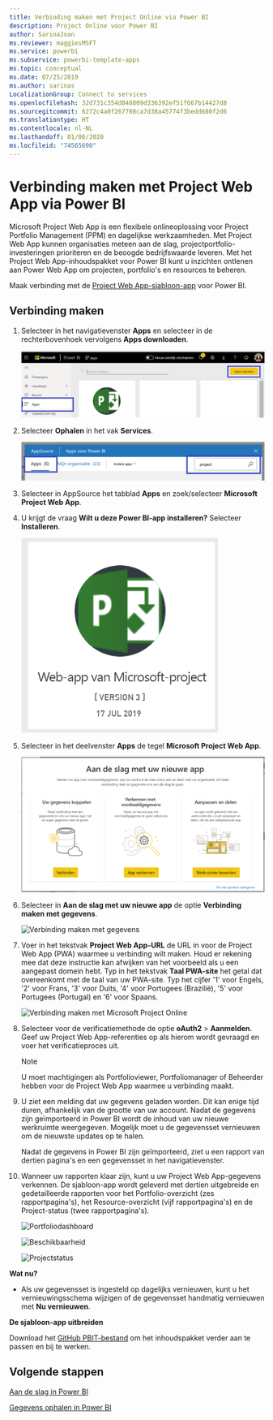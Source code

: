 ```yaml
---
title: Verbinding maken met Project Online via Power BI
description: Project Online voor Power BI
author: SarinaJoan
ms.reviewer: maggiesMSFT
ms.service: powerbi
ms.subservice: powerbi-template-apps
ms.topic: conceptual
ms.date: 07/25/2019
ms.author: sarinas
LocalizationGroup: Connect to services
ms.openlocfilehash: 32d731c354d848809d336392ef51f667b14427d8
ms.sourcegitcommit: 6272c4a0f267708ca7d38a45774f3bedd680f2d6
ms.translationtype: HT
ms.contentlocale: nl-NL
ms.lasthandoff: 01/06/2020
ms.locfileid: "74565690"
---
```

# <a name="connect-to-project-web-app-with-power-bi"></a>Verbinding maken met Project Web App via Power BI
Microsoft Project Web App is een flexibele onlineoplossing voor Project Portfolio Management (PPM) en dagelijkse werkzaamheden. Met Project Web App kunnen organisaties meteen aan de slag, projectportfolio-investeringen prioriteren en de beoogde bedrijfswaarde leveren. Met het Project Web App-inhoudspakket voor Power BI kunt u inzichten ontlenen aan Power Web App om projecten, portfolio's en resources te beheren.

Maak verbinding met de [Project Web App-sjabloon-app](https://appsource.microsoft.com/product/power-bi/pbi_msprojectonline.pbi-microsoftprojectwebapp) voor Power BI.

## <a name="how-to-connect"></a>Verbinding maken

1. Selecteer in het navigatievenster **Apps** en selecteer in de rechterbovenhoek vervolgens **Apps downloaden**.

    ![Apps ophalen](media/service-connect-to-project-online/GetApps.png)

2. Selecteer **Ophalen** in het vak **Services**.
   
   ![AppSource](media/service-connect-to-project-online/AppSource.png)
3. Selecteer in AppSource het tabblad **Apps** en zoek/selecteer **Microsoft Project Web App**.
   
4. U krijgt de vraag **Wilt u deze Power BI-app installeren?** Selecteer **Installeren**. 

   ![Project Web installeren](media/service-connect-to-project-online/ProjectTile.png)
5. Selecteer in het deelvenster **Apps** de tegel **Microsoft Project Web App**. 
   
   ![Web-app van Microsoft-project](media/service-connect-to-project-online/getstarted.png)
6. Selecteer in **Aan de slag met uw nieuwe app** de optie **Verbinding maken met gegevens**.
   
   ![Verbinding maken met gegevens](media/service-connect-to-project-online/mproject.png)
7. Voer in het tekstvak **Project Web App-URL** de URL in voor de Project Web App (PWA) waarmee u verbinding wilt maken.  Houd er rekening mee dat deze instructie kan afwijken van het voorbeeld als u een aangepast domein hebt. Typ in het tekstvak **Taal PWA-site** het getal dat overeenkomt met de taal van uw PWA-site. Typ het cijfer '1' voor Engels, '2' voor Frans, '3' voor Duits, '4' voor Portugees (Brazilië), '5' voor Portugees (Portugal) en '6' voor Spaans. 
   
   ![Verbinding maken met Microsoft Project Online](media/service-connect-to-project-online/params.png)
8. Selecteer voor de verificatiemethode de optie **oAuth2** \>  **Aanmelden**. Geef uw Project Web App-referenties op als hierom wordt gevraagd en voer het verificatieproces uit.

    > [!NOTE]
    > U moet machtigingen als Portfolioviewer, Portfoliomanager of Beheerder hebben voor de Project Web App waarmee u verbinding maakt.

9. U ziet een melding dat uw gegevens geladen worden. Dit kan enige tijd duren, afhankelijk van de grootte van uw account. Nadat de gegevens zijn geïmporteerd in Power BI wordt de inhoud van uw nieuwe werkruimte weergegeven. Mogelijk moet u de gegevensset vernieuwen om de nieuwste updates op te halen. 

    Nadat de gegevens in Power BI zijn geïmporteerd, ziet u een rapport van dertien pagina's en een gegevensset in het navigatievenster. 

10. Wanneer uw rapporten klaar zijn, kunt u uw Project Web App-gegevens verkennen. De sjabloon-app wordt geleverd met dertien uitgebreide en gedetailleerde rapporten voor het Portfolio-overzicht (zes rapportpagina's), het Resource-overzicht (vijf rapportpagina's) en de Project-status (twee rapportpagina's). 

    ![Portfoliodashboard](media/service-connect-to-project-online/report1.png)
   
    ![Beschikbaarheid](media/service-connect-to-project-online/report3.png)
   
    ![Projectstatus](media/service-connect-to-project-online/report2.png)

**Wat nu?**

* Als uw gegevensset is ingesteld op dagelijks vernieuwen, kunt u het vernieuwingsschema wijzigen of de gegevensset handmatig vernieuwen met **Nu vernieuwen**.

**De sjabloon-app uitbreiden**

Download het [GitHub PBIT-bestand](https://github.com/OfficeDev/Project-Power-BI-Content-Packs) om het inhoudspakket verder aan te passen en bij te werken.

## <a name="next-steps"></a>Volgende stappen
[Aan de slag in Power BI](service-get-started.md)

[Gegevens ophalen in Power BI](service-get-data.md)

